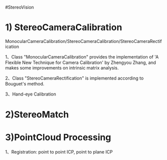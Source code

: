 #StereoVision 

# 1) StereoCameraCalibration
MonocularCameraCalibration/StereoCameraCalibration/StereoCameraRectification

1、Class "MonocularCameraCalibration" provides the implementation of 'A Flexible New Technique for Camera Calibration' by Zhengyou Zhang, and makes some improvements on intrinsic matrix analysis.

2、Class "StereoCameraRectification" is implemented according to Bouguet's method.

3、Hand-eye Calibration

# 2)StereoMatch

# 3)PointCloud Processing

1、Registration: point to point ICP, point to plane ICP
